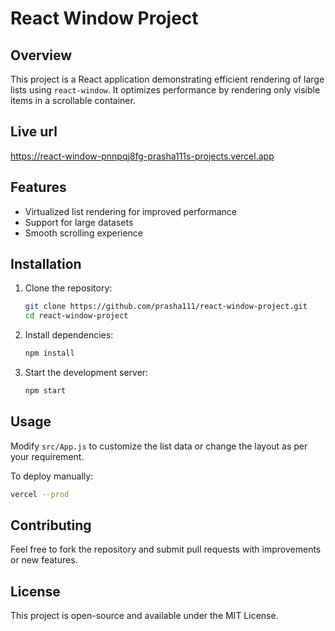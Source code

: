 # React Window Project

## Overview
This project is a React application demonstrating efficient rendering of large lists using `react-window`. It optimizes performance by rendering only visible items in a scrollable container.

## Live url
https://react-window-pnnpqj8fg-prasha111s-projects.vercel.app

## Features
- Virtualized list rendering for improved performance
- Support for large datasets
- Smooth scrolling experience

## Installation

1. Clone the repository:
   ```sh
   git clone https://github.com/prasha111/react-window-project.git
   cd react-window-project
   ```

2. Install dependencies:
   ```sh
   npm install
   ```

3. Start the development server:
   ```sh
   npm start
   ```

## Usage
Modify `src/App.js` to customize the list data or change the layout as per your requirement.



To deploy manually:
```sh
vercel --prod
```

## Contributing
Feel free to fork the repository and submit pull requests with improvements or new features.

## License
This project is open-source and available under the MIT License.

